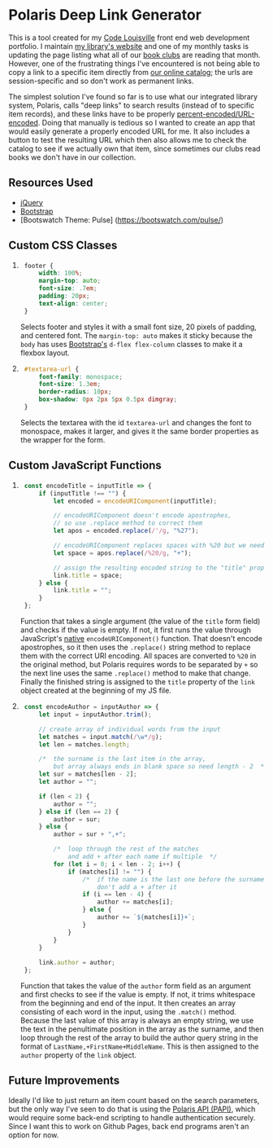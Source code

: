 # Polaris Deep Link Generator

This is a tool created for my [Code Louisville](https://codelouisville.org/) front end web development portfolio. I maintain [my library's website](https://jefflibrary.org) and one of my monthly tasks is updating the page listing what all of our [book clubs](https://jefflibrary.org/events/book-clubs) are reading that month. However, one of the frustrating things I've encountered is not being able to copy a link to a specific item directly from [our online catalog](http://jeffersonville.polarislibrary.com); the urls are session-specific and so don't work as permanent links.

The simplest solution I've found so far is to use what our integrated library system, Polaris, calls "deep links" to search results (instead of to specific item records), and these links have to be properly [percent-encoded/URL-encoded](https://www.w3schools.com/tags/ref_urlencode.asp). Doing that manually is tedious so I wanted to create an app that would easily generate a properly encoded URL for me. It also includes a button to test the resulting URL which then also allows me to check the catalog to see if we actually own that item, since sometimes our clubs read books we don't have in our collection.

## Resources Used

* [jQuery](https://jquery.com)
* [Bootstrap](https://getbootstrap.com)
* [Bootswatch Theme: Pulse] (https://bootswatch.com/pulse/)


## Custom CSS Classes

1. ```css
    footer {
        width: 100%;
        margin-top: auto;
        font-size: .7em;
        padding: 20px;
        text-align: center;
    }
    ```
    Selects footer and styles it with a small font size, 20 pixels of padding, and centered font. The `margin-top: auto` makes it sticky because the `body` has uses [Bootstrap's](https://getbootstrap.com) `d-flex flex-column` classes to make it a flexbox layout.
2. ```css
    #textarea-url {
        font-family: monospace;
        font-size: 1.3em;
        border-radius: 10px;
        box-shadow: 0px 2px 5px 0.5px dimgray;
    }
    ```
    Selects the textarea with the id `textarea-url` and changes the font to monospace, makes it larger, and gives it the same border properties as the wrapper for the form.


## Custom JavaScript Functions

1. ```javascript
    const encodeTitle = inputTitle => {
        if (inputTitle !== "") {
            let encoded = encodeURIComponent(inputTitle);

            // encodeURIComponent doesn't encode apostrophes, 
            // so use .replace method to correct them
            let apos = encoded.replace(/'/g, "%27");

            // encodeURIComponent replaces spaces with %20 but we need spaces to be +
            let space = apos.replace(/%20/g, "+");

            // assign the resulting encoded string to the "title" property of the link object
            link.title = space;
        } else {
            link.title = "";
        }
    };
    ```
    Function that takes a single argument (the value of the `title` form field) and checks if the value is empty. If not, it first runs the value through JavaScript's [native](https://developer.mozilla.org/en-US/docs/Web/JavaScript/Reference/Global_Objects/encodeURIComponent) `encodeURIComponent()` function. That doesn't encode apostrophes, so it then uses the `.replace()` string method to replace them with the correct URI encoding. All spaces are converted to `%20` in the original method, but Polaris requires words to be separated by `+` so the next line uses the same `.replace()` method to make that change. Finally the finished string is assigned to the `title` property of the `link` object created at the beginning of my JS file.
2. ```javascript
    const encodeAuthor = inputAuthor => {
        let input = inputAuthor.trim();

        // create array of individual words from the input
        let matches = input.match(/\w*/g);
        let len = matches.length;

        /*  the surname is the last item in the array,
            but array always ends in blank space so need length - 2  */
        let sur = matches[len - 2];
        let author = "";

        if (len < 2) {
            author = "";
        } else if (len == 2) {
            author = sur;
        } else {
            author = sur + ",+";

            /*  loop through the rest of the matches
                and add + after each name if multiple  */
            for (let i = 0; i < len - 2; i++) {
                if (matches[i] != "") {
                    /*  if the name is the last one before the surname
                        don't add a + after it                           */
                    if (i == len - 4) {
                        author += matches[i];
                    } else {
                        author += `${matches[i]}+`;
                    }
                }
            }
        }
        
        link.author = author;
    };
    ```
    Function that takes the value of the `author` form field as an argument and first checks to see if the value is empty. If not, it trims whitespace from the beginning and end of the input. It then creates an array consisting of each word in the input, using the `.match()` method. Because the last value of this array is always an empty string, we use the text in the penultimate position in the array as the surname, and then loop through the rest of the array to build the author query string in the format of `LastName,+FirstName+MiddleName`. This is then assigned to the `author` property of the `link` object.


## Future Improvements

Ideally I'd like to just return an item count based on the search parameters, but the only way I've seen to do that is using the [Polaris API (PAPI)](http://developer.polarislibrary.com/), which would require some back-end scripting to handle authentication securely. Since I want this to work on Github Pages, back end programs aren't an option for now.
